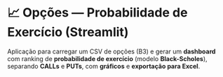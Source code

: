 # 📈 Opções — Probabilidade de Exercício (Streamlit)

Aplicação para carregar um CSV de opções (B3) e gerar um **dashboard** com ranking de **probabilidade de exercício** (modelo **Black-Scholes**), separando **CALLs** e **PUTs**, com **gráficos** e **exportação para Excel**.



